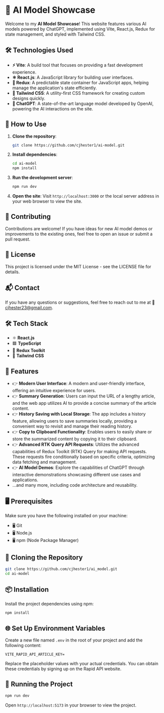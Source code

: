 # 🌟 AI Model Showcase

Welcome to my **AI Model Showcase**! This website features various AI models powered by ChatGPT, implemented using Vite, React.js, Redux for state management, and styled with Tailwind CSS.

## 🛠️ Technologies Used

- **⚡ Vite**: A build tool that focuses on providing a fast development experience.
- **⚛️ React.js**: A JavaScript library for building user interfaces.
- **🔄 Redux**: A predictable state container for JavaScript apps, helping manage the application's state efficiently.
- **🎨 Tailwind CSS**: A utility-first CSS framework for creating custom designs quickly.
- **🧠 ChatGPT**: A state-of-the-art language model developed by OpenAI, powering the AI interactions on the site.

## 🚀 How to Use

1. **Clone the repository**:

   ```sh
   git clone https://github.com/cjhester1/ai-model.git
   ```

2. **Install dependencies**:

   ```sh
   cd ai-model
   npm install
   ```

3. **Run the development server**:

   ```sh
   npm run dev
   ```

4. **Open the site**: Visit `http://localhost:3000` or the local server address in your web browser to view the site.

## 🤝 Contributing

Contributions are welcome! If you have ideas for new AI model demos or improvements to the existing ones, feel free to open an issue or submit a pull request.

## 📄 License

This project is licensed under the MIT License - see the LICENSE file for details.

## 📬 Contact

If you have any questions or suggestions, feel free to reach out to me at 📧 cjhester23@gmail.com.

## 🛠️ Tech Stack

- ⚛️ **React.js**
- 🟦 **TypeScript**
- 🔄 **Redux Toolkit**
- 🎨 **Tailwind CSS**

## 🔋 Features

- 👉 **Modern User Interface**: A modern and user-friendly interface, offering an intuitive experience for users.
- 👉 **Summary Generation**: Users can input the URL of a lengthy article, and the web app utilizes AI to provide a concise summary of the article content.
- 👉 **History Saving with Local Storage**: The app includes a history feature, allowing users to save summaries locally, providing a convenient way to revisit and manage their reading history.
- 👉 **Copy to Clipboard Functionality**: Enables users to easily share or store the summarized content by copying it to their clipboard.
- 👉 **Advanced RTK Query API Requests**: Utilizes the advanced capabilities of Redux Toolkit (RTK) Query for making API requests. These requests fire conditionally based on specific criteria, optimizing data fetching and management.
- 👉 **AI Model Demos**: Explore the capabilities of ChatGPT through interactive demonstrations showcasing different use cases and applications.
- ...and many more, including code architecture and reusability.

## 🖥️ Prerequisites

Make sure you have the following installed on your machine:

- 🖥️ Git
- 🖥️ Node.js
- 🖥️ npm (Node Package Manager)

## 🔧 Cloning the Repository

```sh
git clone https://github.com/cjhester1/ai_model.git
cd ai-model
```

## 📦 Installation

Install the project dependencies using npm:

```sh
npm install
```

## 🌐 Set Up Environment Variables

Create a new file named `.env` in the root of your project and add the following content:

```env
VITE_RAPID_API_ARTICLE_KEY=
```

Replace the placeholder values with your actual credentials. You can obtain these credentials by signing up on the Rapid API website.

## 🚀 Running the Project

```sh
npm run dev
```

Open `http://localhost:5173` in your browser to view the project.
